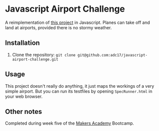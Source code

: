 # Javascript Airport Challenge

A reimplementation of [this project](https://github.com/adc17/airport_challenge) in Javascript. Planes can take off and land at airports, provided there is no stormy weather. 

## Installation

1. Clone the repository: `git clone git@github.com:adc17/javascript-airport-challenge.git`

## Usage

This project doesn't really do anything, it just maps the workings of a very simple airport. But you can run its testfiles by opening `SpecRunner.html` in your web browser.

## Other notes

Completed during week five of the [Makers Academy](http://www.makersacademy.com) Bootcamp.
